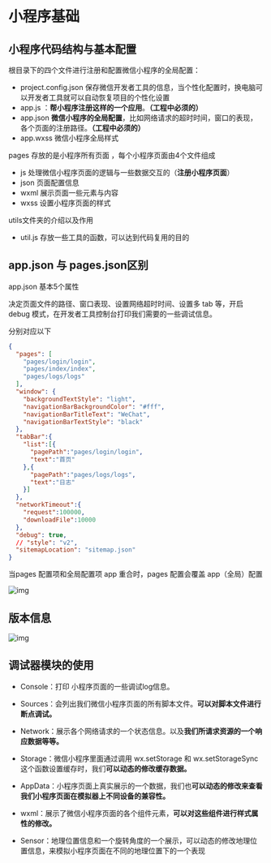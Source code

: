 # 小程序基础

## 小程序代码结构与基本配置

根目录下的四个文件进行注册和配置微信小程序的全局配置：

- project.config.json  保存微信开发者工具的信息，当个性化配置时，换电脑可以开发者工具就可以自动恢复项目的个性化设置
- app.js ：**帮小程序注册这样的一个应用**。**（工程中必须的）**
- app.json **微信小程序的全局配置**，比如网络请求的超时时间，窗口的表现，各个页面的注册路径。**（工程中必须的）**
- app.wxss 微信小程序全局样式

pages 存放的是小程序所有页面 ，每个小程序页面由4个文件组成

- js  处理微信小程序页面的逻辑与一些数据交互的（**注册小程序页面**）
- json  页面配置信息
- wxml 展示页面一些元素与内容
- wxss 设置小程序页面的样式

utils文件夹的介绍以及作用

- util.js 存放一些工具的函数，可以达到代码复用的目的



##  app.json 与 pages.json区别

app.json 基本5个属性

决定页面文件的路径、窗口表现、设置网络超时时间、设置多 tab 等，开启debug 模式，在开发者工具控制台打印我们需要的一些调试信息。

分别对应以下

```json
{
  "pages": [
    "pages/login/login",
    "pages/index/index",
    "pages/logs/logs"
  ],
  "window": {
    "backgroundTextStyle": "light",
    "navigationBarBackgroundColor": "#fff",
    "navigationBarTitleText": "WeChat",
    "navigationBarTextStyle": "black"
  },
  "tabBar":{
    "list":[{
      "pagePath":"pages/login/login",
      "text":"首页"
    },{
      "pagePath":"pages/logs/logs",
      "text":"日志"
    }]
  },
  "networkTimeout":{
    "request":100000,
    "downloadFile":10000
  },
  "debug": true,
  // "style": "v2",
  "sitemapLocation": "sitemap.json"
}
```

当pages 配置项和全局配置项 app 重合时，pages 配置会覆盖 app（全局）配置



![img](https://note.youdao.com/yws/public/resource/b91234445701636f173e4a7715aac8a1/xmlnote/D16EF256AF284F4C8C42B886E483BD3C/9970)

## 版本信息

![img](https://note.youdao.com/yws/public/resource/b91234445701636f173e4a7715aac8a1/xmlnote/D68DF247705A467299234BD0780A764F/9974)

## 调试器模块的使用

- Console：打印 小程序页面的一些调试log信息。
- Sources：会列出我们微信小程序页面的所有脚本文件。**可以对脚本文件进行断点调试。**
- Network：展示各个网络请求的一个状态信息。以及**我们所请求资源的一个响应数据等等。**
- Storage：微信小程序里面通过调用 wx.setStorage 和 wx.setStorageSync 这个函数设置缓存时，我们**可以动态的修改缓存数据。**
- AppData：小程序页面上真实展示的一个数据，我们也**可以动态的修改来查看我们小程序页面在模拟器上不同设备的兼容性。**

- wxml：展示了微信小程序页面的各个组件元素，**可以对这些组件进行样式属性的修改。**
- Sensor：地理位置信息和一个旋转角度的一个展示，可以动态的修改地理位置信息，来模拟小程序页面在不同的地理位置下的一个表现
